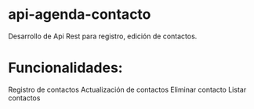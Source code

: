 # api-agenda-contacto
Desarrollo de Api Rest para registro, edición de contactos.
# Funcionalidades:
Registro de contactos
Actualización de contactos
Eliminar contacto
Listar contactos